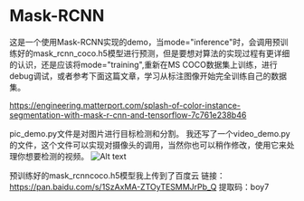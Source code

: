 Mask-RCNN
====
这是一个使用Mask-RCNN实现的demo，当mode="inference"时，会调用预训练好的mask_rcnn_coco.h5模型进行预测，但是要想对算法的实现过程有更详细的认识，还是应该将mode="training",重新在MS COCO数据集上训练，进行debug调试，或者参考下面这篇文章，学习从标注图像开始完全训练自己的数据集。

https://engineering.matterport.com/splash-of-color-instance-segmentation-with-mask-r-cnn-and-tensorflow-7c761e238b46

pic_demo.py文件是对图片进行目标检测和分割。
我还写了一个video_demo.py的文件，这个文件可以实现对摄像头的调用，当然你也可以稍作修改，使用它来处理你想要检测的视频。
![Alt text](https://github.com/hxtuniverse/CV/blob/master/Mask_RCNN/detected.png)

预训练好的mask_rcnncoco.h5模型我上传到了百度云
链接：https://pan.baidu.com/s/1SzAxMA-ZTOyTESMMJrPb_Q 
提取码：boy7 
